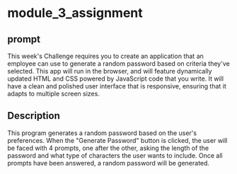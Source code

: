 # module_3_assignment

## prompt
This week's Challenge requires you to create an application that an employee can use to generate a random password based on criteria they've selected. This app will run in the browser, and will feature dynamically updated HTML and CSS powered by JavaScript code that you write. It will have a clean and polished user interface that is responsive, ensuring that it adapts to multiple screen sizes.

## Description
This program generates a random password based on the user's preferences. When the "Generate Password" button is clicked, the user will be faced with 4 prompts, one after the other, asking the length of the password and what type of characters the user wants to include. Once all prompts have been answered, a random password will be generated. 
